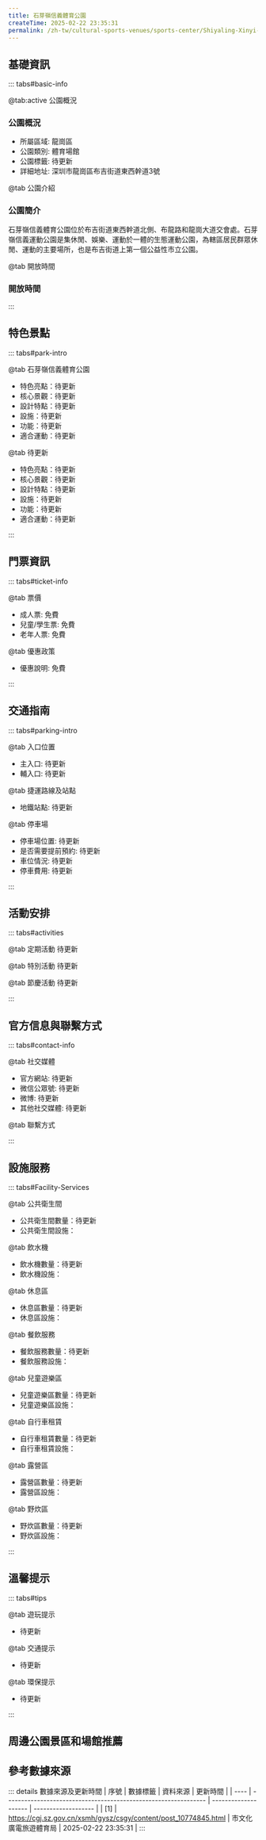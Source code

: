 ```yaml
---
title: 石芽嶺信義體育公園
createTime: 2025-02-22 23:35:31
permalink: /zh-tw/cultural-sports-venues/sports-center/Shiyaling-Xinyi-Sports-Park/
---
```



<script setup>
import ImageSwiper from '/.vuepress/theme/components/ImageSwiper.vue'
// 轮播图数据
const swiperItems = [
    {
                link: 'https://cgj.sz.gov.cn/img/4/4005/4005784/10774845.jpg',
                title: '石芽嶺信義體育公園',
                description: '石芽嶺信義體育公園位於布吉街道東西幹道北側、布龍路和龍崗大道交會處。石芽嶺信義運動公園是集休閒、娛樂、運動於一體的生態運動公園，為轄區居民群眾休閒、運動的主要場所，也是布吉街道上第一個公益性市立公園。...',
                author: '市文化廣電旅遊體育局',
                date: '2025/02/23'
                },
  {
                link: 'https://cgj.sz.gov.cn/img/4/4005/4005784/10774845.jpg',
                title: '石芽嶺信義體育公園',
                description: '石芽嶺信義體育公園位於布吉街道東西幹道北側、布龍路和龍崗大道交會處。石芽嶺信義運動公園是集休閒、娛樂、運動於一體的生態運動公園，為轄區居民群眾休閒、運動的主要場所，也是布吉街道上第一個公益性市立公園。...',
                author: '市文化廣電旅遊體育局',
                date: '2025/02/23'
                }
]
// 配置项
const swiperConfig = {
  height: 500,
  showInfo: true
}
</script>
<!-- 轮播图组件 -->
<ImageSwiper :items="swiperItems" :config="swiperConfig" />



## 基礎資訊

::: tabs#basic-info

@tab:active 公園概況
### 公園概況
- 所屬區域: 龍崗區
- 公園類別: 體育場館
- 公園標籤: 待更新
- 詳細地址: 深圳市龍崗區布吉街道東西幹道3號

@tab 公園介紹
### 公園簡介
石芽嶺信義體育公園位於布吉街道東西幹道北側、布龍路和龍崗大道交會處。石芽嶺信義運動公園是集休閒、娛樂、運動於一體的生態運動公園，為轄區居民群眾休閒、運動的主要場所，也是布吉街道上第一個公益性市立公園。

@tab 開放時間
### 開放時間


:::

## 特色景點

::: tabs#park-intro

@tab 石芽嶺信義體育公園
<ImageCard
image="https://cgj.sz.gov.cn/img/4/4005/4005784/10774845.jpg"
    title="石芽嶺信義體育公園"
    description="石芽嶺信義體育公園位於布吉街道東西幹道北側、布龍路和龍崗大道交會處。石芽嶺信義運動公園是集休閒、娛樂、運動於一體的生態運動公園，為轄區居民群眾休閒、運動的主要場所，也是布吉街道上第一個公益性市立公園。"
    date=""
    author="市文化廣電旅遊體育局"
/>


- 特色亮點：待更新
- 核心景觀：待更新
- 設計特點：待更新
- 設施：待更新
- 功能：待更新
- 適合運動：待更新

@tab 待更新
<ImageCard
image="https://cgj.sz.gov.cn/img/4/4005/4005784/10774845.jpg"
    title="石芽嶺信義體育公園"
    description="石芽嶺信義體育公園位於布吉街道東西幹道北側、布龍路和龍崗大道交會處。石芽嶺信義運動公園是集休閒、娛樂、運動於一體的生態運動公園，為轄區居民群眾休閒、運動的主要場所，也是布吉街道上第一個公益性市立公園。"
    date=""
    author="市文化廣電旅遊體育局"
/>


- 特色亮點：待更新
- 核心景觀：待更新
- 設計特點：待更新
- 設施：待更新
- 功能：待更新
- 適合運動：待更新

:::

## 門票資訊

::: tabs#ticket-info

@tab 票價
- 成人票: 免費
- 兒童/學生票: 免費
- 老年人票: 免費

@tab 優惠政策
- 優惠說明: 免費

:::

## 交通指南

::: tabs#parking-intro

@tab 入口位置
- 主入口: 待更新
- 輔入口: 待更新

@tab 捷運路線及站點
- 地鐵站點: 待更新

@tab 停車場
- 停車場位置: 待更新
- 是否需要提前預約: 待更新
- 車位情況: 待更新
- 停車費用: 待更新

:::

## 活動安排

::: tabs#activities

@tab 定期活動
待更新

@tab 特別活動
待更新

@tab 節慶活動
待更新

:::

## 官方信息與聯繫方式

::: tabs#contact-info

@tab 社交媒體
- 官方網站: 待更新
- 微信公眾號: 待更新
- 微博: 待更新
- 其他社交媒體: 待更新

@tab 聯繫方式

:::

## 設施服務

::: tabs#Facility-Services

@tab 公共衛生間
- 公共衛生間數量：待更新
- 公共衛生間設施：

@tab 飲水機
- 飲水機數量：待更新
- 飲水機設施：

@tab 休息區
- 休息區數量：待更新
- 休息區設施：

@tab 餐飲服務
- 餐飲服務數量：待更新
- 餐飲服務設施：

@tab 兒童遊樂區
- 兒童遊樂區數量：待更新
- 兒童遊樂區設施：

@tab 自行車租賃
- 自行車租賃數量：待更新
- 自行車租賃設施：

@tab 露營區
- 露營區數量：待更新
- 露營區設施：

@tab 野炊區
- 野炊區數量：待更新
- 野炊區設施：

:::

## 溫馨提示

::: tabs#tips

@tab 遊玩提示
- 待更新

@tab 交通提示
- 待更新

@tab 環保提示
- 待更新

:::

## 周邊公園景區和場館推薦

<CardGrid>
  <ImageCard
        image="https://www.sz.gov.cn/img/4/4098/4098182/11127057.png"
        title="深圳市文化館"
        description="深圳市文化館（原深圳市群眾藝術館）成立於1980年，是深圳市文化廣電旅遊體育局下屬正處級事業單位，國家一級館、廣東省特級館，擔負著開展群眾藝術和文化生活、繁榮群眾藝術與文化事業的重要職能，職能範圍包括：'組織藝術與文化（研究中心/文化中心化研究/研究中心/研究中心/文化中心；服務總隊/資源資料庫）建置；蒐集整理（民間文化藝術遺產/資料/史料/設計製作藝術音像作品）'。市立文化館坐落於福田區燕南路95號，建築面積為5765.51平方米，內設辦公室、會議室、影劇場、展覽廳、多功能廳、各類藝術培訓室、錄音棚、志工之家、閱覽室等服務設施。 3.1萬平方米，建築面積8.3萬平方米，投資約13.3億。"
        href="/zh-tw/cultural-sports-venues/sports-center/Jianshan-Sports-Complex/"
        author="待更新"
        date="2025/01/02"
      />
      <ImageCard
        image="https://www.sz.gov.cn/img/4/4098/4098182/11127057.png"
        title="深圳市文化館"
        description="深圳市文化館（原深圳市群眾藝術館）成立於1980年，是深圳市文化廣電旅遊體育局下屬正處級事業單位，國家一級館、廣東省特級館，擔負著開展群眾藝術和文化生活、繁榮群眾藝術與文化事業的重要職能，職能範圍包括：'組織藝術與文化（研究中心/文化中心化研究/研究中心/研究中心/文化中心；服務總隊/資源資料庫）建置；蒐集整理（民間文化藝術遺產/資料/史料/設計製作藝術音像作品）'。市立文化館坐落於福田區燕南路95號，建築面積為5765.51平方米，內設辦公室、會議室、影劇場、展覽廳、多功能廳、各類藝術培訓室、錄音棚、志工之家、閱覽室等服務設施。 3.1萬平方米，建築面積8.3萬平方米，投資約13.3億。"
        href="/zh-tw/cultural-sports-venues/sports-center/Jianshan-Sports-Complex/"
        author="待更新"
        date="2025/01/02"
      />
    </CardGrid>


## 參考數據來源

::: details 數據來源及更新時間
| 序號 | 數據標籤                                                        | 資料來源             | 更新時間            |
| ---- | --------------------------------------------------------------- | -------------------- | ------------------- |
| [1]  | https://cgj.sz.gov.cn/xsmh/gysz/csgy/content/post_10774845.html | 市文化廣電旅遊體育局 | 2025-02-22 23:35:31 |
:::

